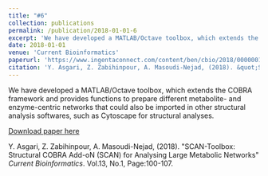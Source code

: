 ```yaml
---
title: "#6"
collection: publications
permalink: /publication/2018-01-01-6
excerpt: 'We have developed a MATLAB/Octave toolbox, which extends the COBRA framework and provides functions to prepare different metabolite- and enzyme-centric networks that could also be imported in other structural analysis softwares, such as Cytoscape for structural analyses.'
date: 2018-01-01
venue: 'Current Bioinformatics'
paperurl: 'https://www.ingentaconnect.com/content/ben/cbio/2018/00000013/00000001/art00015'
citation: 'Y. Asgari, Z. Zabihinpour, A. Masoudi-Nejad, (2018). &quot;SCAN-Toolbox: Structural COBRA Add-oN (SCAN) for Analysing Large Metabolic Networks&quot; <i>Genomics</i>. Vol.13, No.1, Page:100-107'
---
```

We have developed a MATLAB/Octave toolbox, which extends the COBRA framework and provides functions to prepare different metabolite- and enzyme-centric networks that could also be imported in other structural analysis softwares, such as Cytoscape for structural analyses.

[Download paper here](https://www.ingentaconnect.com/content/ben/cbio/2018/00000013/00000001/art00015)

Y. Asgari, Z. Zabihinpour, A. Masoudi-Nejad, (2018). "SCAN-Toolbox: Structural COBRA Add-oN (SCAN) for Analysing Large Metabolic Networks" <i>Current Bioinformatics</i>. Vol.13, No.1, Page:100-107.
